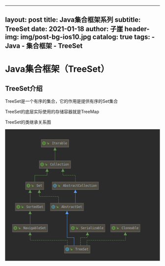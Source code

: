 
---
layout:     post
title:      Java集合框架系列
subtitle:    TreeSet
date:       2021-01-18
author:     子崖
header-img: img/post-bg-ios10.jpg
catalog: 	 true
tags:
    - Java
    - 集合框架
    - TreeSet
---


# Java集合框架（TreeSet）

## TreeSet介绍

TreeSet是一个有序的集合，它的作用是提供有序的Set集合

TreeSet的底层实际使用的存储容器就是TreeMap

TreeSet的类继承关系图

![Java-TreeSet类继承关系图](../img/Java-TreeSet类继承关系图.png)
